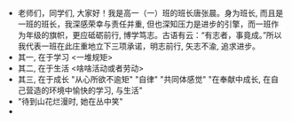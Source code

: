 - 老师们，同学们, 大家好！我是高一（一）班的班长唐张晨。身为班长, 而且是一班的班长，我深感荣幸与责任并重, 但也深知压力是进步的引擎，而一班作为年级的旗帜，更应砥砺前行, 博学笃志。古语有云：“有志者，事竟成。”所以我代表一班在此庄重地立下三项承诺，明志前行, 矢志不渝, 追求进步。
- 其一, 在于学习 <一堆规矩>
- 其二, 在于生活 <啥啥活动或者劳动>
- 其三, 在于成长 "从心所欲不逾矩" "自律" "共同体感觉" "在奉献中成长, 在自己营造的环境中愉快的学习, 与生活"
- "待到山花烂漫时, 她在丛中笑"
-